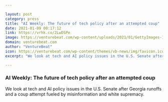 ```yaml
---

layout: post
category: press
title: "AI Weekly: The future of tech policy after an attempted coup"
date: 2021-01-09 00:17:12
link: https://vrhk.co/2LwDSPe
image: https://venturebeat.com/wp-content/uploads/2021/01/GettyImages-1294935650.jpg?w=1200&strip=all
domain: venturebeat.com
author: "VentureBeat"
icon: https://venturebeat.com/wp-content/themes/vb-news/img/favicon.ico
excerpt: "We look at tech and AI policy issues in the U.S. Senate after Georgia runoffs and a coup attempt fueled by misinformation and white supremacy."

---
```


### AI Weekly: The future of tech policy after an attempted coup

We look at tech and AI policy issues in the U.S. Senate after Georgia runoffs and a coup attempt fueled by misinformation and white supremacy.